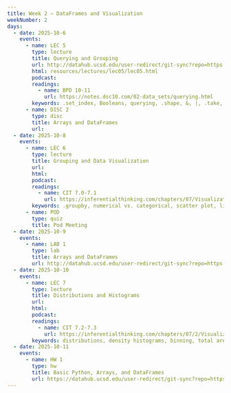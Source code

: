 ```yaml
---
title: Week 2 – DataFrames and Visualization
weekNumber: 2
days:
  - date: 2025-10-6
    events:
      - name: LEC 5
        type: lecture
        title: Querying and Grouping
        url: http://datahub.ucsd.edu/user-redirect/git-sync?repo=https://github.com/dsc-courses/dsc10-2025-fa&subPath=resources/lectures/lec05/lec05.ipynb
        html: resources/lectures/lec05/lec05.html
        podcast:
        readings:
          - name: BPD 10-11
            url: https://notes.dsc10.com/02-data_sets/querying.html
        keywords: .set_index, Booleans, querying, .shape, &, |, .take, .groupby, aggregation
      - name: DISC 2
        type: disc
        title: Arrays and DataFrames
        url:
  - date: 2025-10-8
    events:
      - name: LEC 6
        type: lecture
        title: Grouping and Data Visualization
        url:
        html:
        podcast:
        readings:
          - name: CIT 7.0-7.1
            url: https://inferentialthinking.com/chapters/07/Visualization.html
        keywords: .groupby, numerical vs. categorical, scatter plot, line plot, bar chart
      - name: POD
        type: quiz
        title: Pod Meeting
  - date: 2025-10-9
    events:
      - name: LAB 1
        type: lab
        title: Arrays and DataFrames
        url: http://datahub.ucsd.edu/user-redirect/git-sync?repo=https://github.com/dsc-courses/dsc10-2025-fa&subPath=labs/lab1/lab1.ipynb
  - date: 2025-10-10
    events:
      - name: LEC 7
        type: lecture
        title: Distributions and Histograms
        url:
        html:
        podcast:
        readings:
          - name: CIT 7.2-7.3
            url: https://inferentialthinking.com/chapters/07/2/Visualizing_Numerical_Distributions.html
        keywords: distributions, density histograms, binning, total area, overlaid plots
  - date: 2025-10-11
    events:
      - name: HW 1
        type: hw
        title: Basic Python, Arrays, and DataFrames
        url: https://datahub.ucsd.edu/user-redirect/git-sync?repo=https://github.com/dsc-courses/dsc10-2025-fa&subPath=homeworks/hw1/hw1.ipynb
---
```

